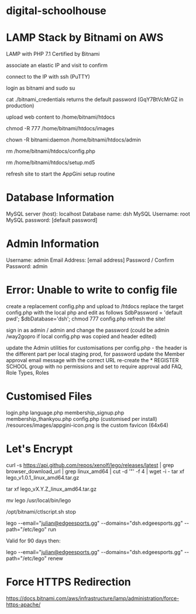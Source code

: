 # digital-schoolhouse

# LAMP Stack by Bitnami on AWS

LAMP with PHP 7.1 Certified by Bitnami

associate an elastic IP and visit to confirm

connect to the IP with ssh (PuTTY)

login as bitnami and sudo su

cat ./bitnami_credentials returns the default password (GqY7BtVcMrGZ in production)

upload web content to /home/bitnami/htdocs

chmod -R 777 /home/bitnami/htdocs/images

chown -R bitnami:daemon /home/bitnami/htdocs/admin

rm /home/bitnami/htdocs/config.php

rm /home/bitnami/htdocs/setup.md5

refresh site to start the AppGini setup routine

# Database Information
MySQL server (host): localhost
Database name: dsh
MySQL Username: root
MySQL password: [default password]

# Admin Information
Username: admin
Email Address: [email address]
Password / Confirm Password: admin

# Error: Unable to write to config file
create a replacement config.php and upload to /htdocs
replace the target config.php with the local php and edit as follows
SdbPassword = 'default pwd';
$dbDatabase='dsh';
chmod 777 config.php
refresh the site!

sign in as admin / admin and change the password (could be admin /way2gopro if local config.php was copied and header edited)

update the Admin utilities for customisations per config.php - the header is the different part per local staging prod, for password
update the Member approval email message with the correct URL
re-create the * REGISTER SCHOOL group with no permissions and set to require approval
add FAQ, Role Types, Roles

# Customised Files
login.php
language.php
membership_signup.php
membership_thankyou.php
config.php (customised per install)
/resources/images/appgini-icon.png is the custom favicon (64x64)

# Let's Encrypt

 curl -s https://api.github.com/repos/xenolf/lego/releases/latest | grep browser_download_url | grep linux_amd64 | cut -d '"' -f 4 | wget -i - tar xf lego_v1.0.1_linux_amd64.tar.gz

 tar xf lego_vX.Y.Z_linux_amd64.tar.gz

mv lego /usr/local/bin/lego

/opt/bitnami/ctlscript.sh stop

lego --email="julian@edgeesports.gg" --domains="dsh.edgeesports.gg" --path="/etc/lego" run

Valid for 90 days then:

lego --email="julian@edgeesports.gg" --domains="dsh.edgeesports.gg" --path="/etc/lego" renew

# Force HTTPS Redirection
https://docs.bitnami.com/aws/infrastructure/lamp/administration/force-https-apache/

